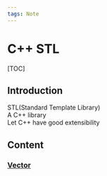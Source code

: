 ```yaml
---
tags: Note
---
```


# C++ STL

[TOC]

## Introduction

STL(Standard Template Library)  
A C++ library  
Let C++ have good extensibility  

## Content

### [Vector](Vector.md)